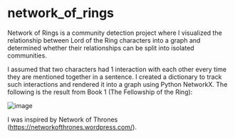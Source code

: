# network_of_rings
Network of Rings is a community detection project where I visualized the relationship between Lord of the Ring characters into a graph and determined whether their relationships can be split into isolated communities. 

I assumed that two characters had 1 interaction with each other every time they are mentioned together in a sentence. I created a dictionary to track such interactions and rendered it into a graph using Python NetworkX. The following is the result from Book 1 (The Fellowship of the Ring):

![image](https://github.com/seohyeon-lee-2025/network_of_rings/assets/96499556/7dbaa4f5-fb86-468d-9472-9bd4732c6a4d)


I was inspired by Network of Thrones (https://networkofthrones.wordpress.com/). 
